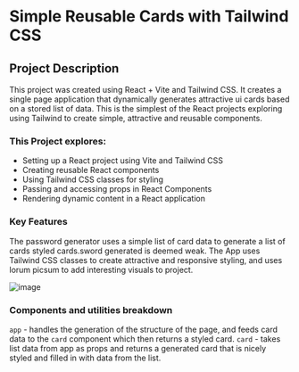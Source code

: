 # Simple Reusable Cards with Tailwind CSS

## Project Description
This project was created using React + Vite and Tailwind CSS. It creates a single page application that dynamically generates attractive ui cards based on a stored list of data. This is the simplest of the React projects exploring using Tailwind to create simple, attractive and reusable components. 

### This Project explores:
- Setting up a React project using Vite and Tailwind CSS
- Creating reusable React components
- Using Tailwind CSS classes for styling
- Passing and accessing props in React Components
- Rendering dynamic content in a React application

### Key Features
The password generator uses a simple list of card data to generate a list of cards styled cards.sword generated is deemed weak. The App uses Tailwind CSS classes to create attractive and responsive styling, and uses lorum picsum to add interesting visuals to project. 

![image](https://github.com/user-attachments/assets/a3488fbc-417e-4fbb-abd9-dccef1748dfe)


### Components and utilities breakdown
`app` - handles the generation of the structure of the page, and feeds card data to the `card` component which then returns a styled card.
`card` - takes list data from app as props and returns a generated card that is nicely styled and filled in with data from the list.

